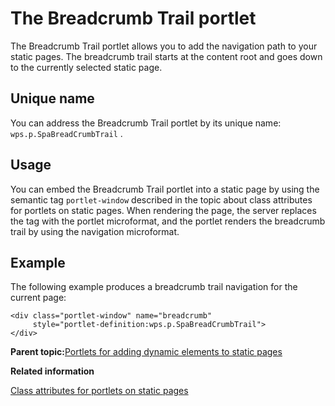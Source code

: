 # The Breadcrumb Trail portlet 

The Breadcrumb Trail portlet allows you to add the navigation path to your static pages. The breadcrumb trail starts at the content root and goes down to the currently selected static page.

## Unique name

You can address the Breadcrumb Trail portlet by its unique name: `wps.p.SpaBreadCrumbTrail` .

## Usage

You can embed the Breadcrumb Trail portlet into a static page by using the semantic tag `portlet-window` described in the topic about class attributes for portlets on static pages. When rendering the page, the server replaces the tag with the portlet microformat, and the portlet renders the breadcrumb trail by using the navigation microformat.

## Example

The following example produces a breadcrumb trail navigation for the current page:

```
<div class="portlet-window" name="breadcrumb"
     style="portlet-definition:wps.p.SpaBreadCrumbTrail">
</div>
```

**Parent topic:**[Portlets for adding dynamic elements to static pages ](../dev/spa_portlets.md)

**Related information**  


[Class attributes for portlets on static pages ](../dev/spa_plt_mcrfrmt.md)

